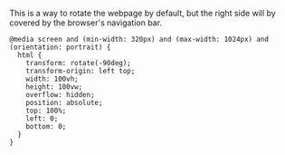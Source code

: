 This is a way to rotate the webpage by default, but the right side will by covered by the browser's navigation bar.

```
@media screen and (min-width: 320px) and (max-width: 1024px) and (orientation: portrait) {
  html {
    transform: rotate(-90deg);
    transform-origin: left top;
    width: 100vh;
    height: 100vw;
    overflow: hidden;
    position: absolute;
    top: 100%;
    left: 0;
    bottom: 0;
  }
}
```
